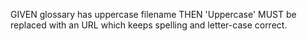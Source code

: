 GIVEN glossary has uppercase filename THEN 'Uppercase' MUST be replaced
with an URL which keeps spelling and letter-case correct.
